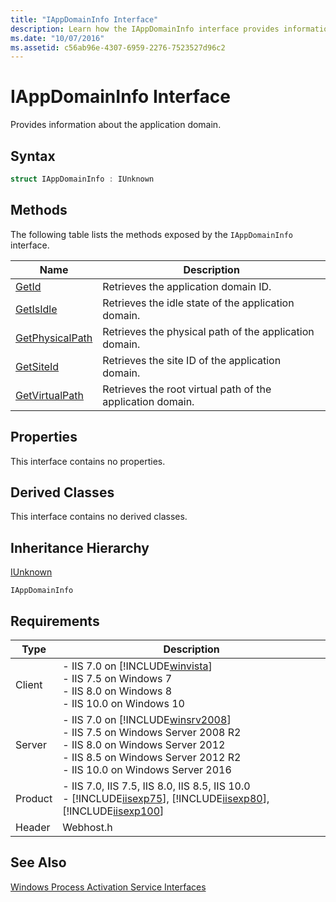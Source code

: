 ```yaml
---
title: "IAppDomainInfo Interface"
description: Learn how the IAppDomainInfo interface provides information about the application domain.
ms.date: "10/07/2016"
ms.assetid: c56ab96e-4307-6959-2276-7523527d96c2
---
```

# IAppDomainInfo Interface
Provides information about the application domain.  
  
## Syntax  
  
```cpp  
struct IAppDomainInfo : IUnknown  
```  
  
## Methods  
 The following table lists the methods exposed by the `IAppDomainInfo` interface.  
  
|Name|Description|  
|----------|-----------------|  
|[GetId](../../web-development-reference/native-code-api-reference/iappdomaininfo-getid-method.md)|Retrieves the application domain ID.|  
|[GetIsIdle](../../web-development-reference/native-code-api-reference/iappdomaininfo-getisidle-method.md)|Retrieves the idle state of the application domain.|  
|[GetPhysicalPath](../../web-development-reference/native-code-api-reference/iappdomaininfo-getphysicalpath-method.md)|Retrieves the physical path of the application domain.|  
|[GetSiteId](../../web-development-reference/native-code-api-reference/iappdomaininfo-getsiteid-method.md)|Retrieves the site ID of the application domain.|  
|[GetVirtualPath](../../web-development-reference/native-code-api-reference/iappdomaininfo-getvirtualpath-method.md)|Retrieves the root virtual path of the application domain.|  
  
## Properties  
 This interface contains no properties.  
  
## Derived Classes  
 This interface contains no derived classes.  
  
## Inheritance Hierarchy  
 [IUnknown](/windows/win32/api/unknwn/nn-unknwn-iunknown)  
  
 `IAppDomainInfo`  
  
## Requirements  
  
|Type|Description|  
|----------|-----------------|  
|Client|-   IIS 7.0 on [!INCLUDE[winvista](../../wmi-provider/includes/winvista-md.md)]<br />-   IIS 7.5 on Windows 7<br />-   IIS 8.0 on Windows 8<br />-   IIS 10.0 on Windows 10|  
|Server|-   IIS 7.0 on [!INCLUDE[winsrv2008](../../wmi-provider/includes/winsrv2008-md.md)]<br />-   IIS 7.5 on Windows Server 2008 R2<br />-   IIS 8.0 on Windows Server 2012<br />-   IIS 8.5 on Windows Server 2012 R2<br />-   IIS 10.0 on Windows Server 2016|  
|Product|-   IIS 7.0, IIS 7.5, IIS 8.0, IIS 8.5, IIS 10.0<br />-   [!INCLUDE[iisexp75](../../web-development-reference/native-code-api-reference/includes/iisexp75-md.md)], [!INCLUDE[iisexp80](../../web-development-reference/native-code-api-reference/includes/iisexp80-md.md)], [!INCLUDE[iisexp100](../../web-development-reference/native-code-api-reference/includes/iisexp100-md.md)]|  
|Header|Webhost.h|  
  
## See Also  
 [Windows Process Activation Service Interfaces](../../web-development-reference/native-code-api-reference/windows-process-activation-service-interfaces.md)
